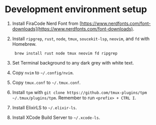 # Development environment setup

1. Install FiraCode Nerd Font from [https://www.nerdfonts.com/font-downloads](https://www.nerdfonts.com/font-downloads).
1. Install `ripgrep`, `rust`, `node`, `tmux`, `soucekit-lsp`, `neovim`, and `fd` with Homebrew.
        
        brew install rust node tmux neovim fd ripgrep

1. Set Terminal background to any dark grey with white text.
1. Copy `nvim` to `~/.config/nvim`.
1. Copy `tmux.conf` to `~/.tmux.conf`.
1. Install `tpm` with `git clone https://github.com/tmux-plugins/tpm ~/.tmux/plugins/tpm`. Remember to run `<prefix> + CTRL I`.
1. Install ElixirLS to `~/.elixir-ls`.
1. Install XCode Build Server to `~/.xcode-ls`.

